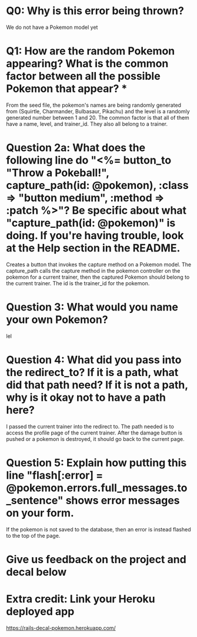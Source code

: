 # Q0: Why is this error being thrown?
We do not have a Pokemon model yet

# Q1: How are the random Pokemon appearing? What is the common factor between all the possible Pokemon that appear? *
From the seed file, the pokemon's names are being randomly generated from (Squirtle, Charmander, Bulbasaur, Pikachu) and the level is a randomly generated number between 1 and 20. The common factor is that all of them have a name, level, and trainer_id. They also all belong to a trainer.

# Question 2a: What does the following line do "<%= button_to "Throw a Pokeball!", capture_path(id: @pokemon), :class => "button medium", :method => :patch %>"? Be specific about what "capture_path(id: @pokemon)" is doing. If you're having trouble, look at the Help section in the README.
Creates a button that invokes the capture method on a Pokemon model. The capture_path calls the capture method in the pokemon controller on the pokemon for a current trainer, then the captured Pokemon should belong to the current trainer. The id is the trainer_id for the pokemon.

# Question 3: What would you name your own Pokemon?
lel


# Question 4: What did you pass into the redirect_to? If it is a path, what did that path need? If it is not a path, why is it okay not to have a path here?
I passed the current trainer into the redirect to. The path needed is to access the profile page of the current trainer. After the damage button is pushed or a pokemon is destroyed, it should go back to the current page.

# Question 5: Explain how putting this line "flash[:error] = @pokemon.errors.full_messages.to_sentence" shows error messages on your form.
If the pokemon is not saved to the database, then an error is instead flashed to the top of the page.


# Give us feedback on the project and decal below

# Extra credit: Link your Heroku deployed app
https://rails-decal-pokemon.herokuapp.com/

